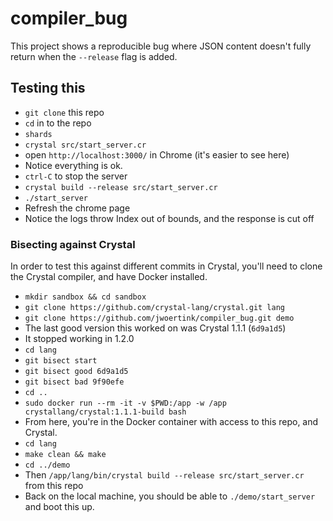 # compiler_bug

This project shows a reproducible bug where JSON content doesn't fully return when the `--release` flag is added.

## Testing this

* `git clone` this repo
* `cd` in to the repo
* `shards`
* `crystal src/start_server.cr`
* open `http://localhost:3000/` in Chrome (it's easier to see here)
* Notice everything is ok.
* `ctrl-C` to stop the server
* `crystal build --release src/start_server.cr`
* `./start_server`
* Refresh the chrome page
* Notice the logs throw Index out of bounds, and the response is cut off

### Bisecting against Crystal

In order to test this against different commits in Crystal, you'll need
to clone the Crystal compiler, and have Docker installed.

* `mkdir sandbox && cd sandbox`
* `git clone https://github.com/crystal-lang/crystal.git lang`
* `git clone https://github.com/jwoertink/compiler_bug.git demo`
* The last good version this worked on was Crystal 1.1.1 (`6d9a1d5`)
* It stopped working in 1.2.0
* `cd lang`
* `git bisect start`
* `git bisect good 6d9a1d5`
* `git bisect bad 9f90efe`
* `cd ..`
* `sudo docker run --rm -it -v $PWD:/app -w /app crystallang/crystal:1.1.1-build bash`
* From here, you're in the Docker container with access to this repo, and Crystal.
* `cd lang`
* `make clean && make`
* `cd ../demo`
* Then `/app/lang/bin/crystal build --release src/start_server.cr` from this repo
* Back on the local machine, you should be able to `./demo/start_server` and boot this up.
